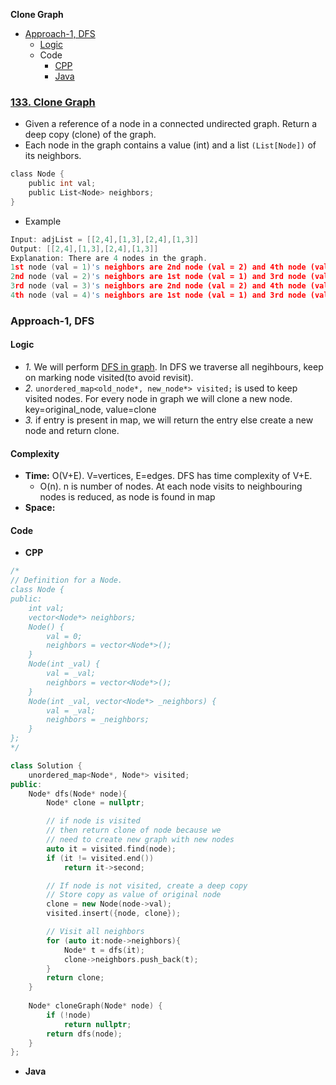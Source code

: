 **Clone Graph**
- [Approach-1, DFS](#a1)
  - [Logic](#l)
  - Code
    - [CPP](#c)
    - [Java](#j)
 
### [133. Clone Graph](https://leetcode.com/problems/clone-graph/)
- Given a reference of a node in a connected undirected graph. Return a deep copy (clone) of the graph.
- Each node in the graph contains a value (int) and a list `(List[Node])` of its neighbors.
```c
class Node {
    public int val;
    public List<Node> neighbors;
}
```
- Example
```c
Input: adjList = [[2,4],[1,3],[2,4],[1,3]]
Output: [[2,4],[1,3],[2,4],[1,3]]
Explanation: There are 4 nodes in the graph.
1st node (val = 1)'s neighbors are 2nd node (val = 2) and 4th node (val = 4).
2nd node (val = 2)'s neighbors are 1st node (val = 1) and 3rd node (val = 3).
3rd node (val = 3)'s neighbors are 2nd node (val = 2) and 4th node (val = 4).
4th node (val = 4)'s neighbors are 1st node (val = 1) and 3rd node (val = 3).
```

<a name=a1></a>
### Approach-1, DFS
#### Logic
- _1._ We will perform [DFS in graph](/DS_Questions/Algorithms/Traversals/DFS/Graphs/). In DFS we traverse all negihbours, keep on marking node visited(to avoid revisit).
- _2._ `unordered_map<old_node*, new_node*> visited;` is used to keep visited nodes. For every node in graph we will clone a new node. key=original_node, value=clone
- _3._ if entry is present in map, we will return the entry else create a new node and return clone.

#### Complexity
- **Time:** O(V+E). V=vertices, E=edges. DFS has time complexity of V+E.
  - O(n). n is number of nodes. At each node visits to neighbouring nodes is reduced, as node is found in map
- **Space:**

#### Code
<a name=cpp></a>
- **CPP**
```cpp
/*
// Definition for a Node.
class Node {
public:
    int val;
    vector<Node*> neighbors;
    Node() {
        val = 0;
        neighbors = vector<Node*>();
    }
    Node(int _val) {
        val = _val;
        neighbors = vector<Node*>();
    }
    Node(int _val, vector<Node*> _neighbors) {
        val = _val;
        neighbors = _neighbors;
    }
};
*/

class Solution {
    unordered_map<Node*, Node*> visited;
public:
    Node* dfs(Node* node){
        Node* clone = nullptr;

        // if node is visited
        // then return clone of node because we
        // need to create new graph with new nodes
        auto it = visited.find(node);
        if (it != visited.end())
            return it->second;

        // If node is not visited, create a deep copy
        // Store copy as value of original node
        clone = new Node(node->val);
        visited.insert({node, clone});

        // Visit all neighbors
        for (auto it:node->neighbors){
            Node* t = dfs(it);
            clone->neighbors.push_back(t);
        }
        return clone;
    }
    
    Node* cloneGraph(Node* node) {
        if (!node)
            return nullptr;
        return dfs(node);
    }
};
```

<a name=java></a>
- **Java**
```rs

```

